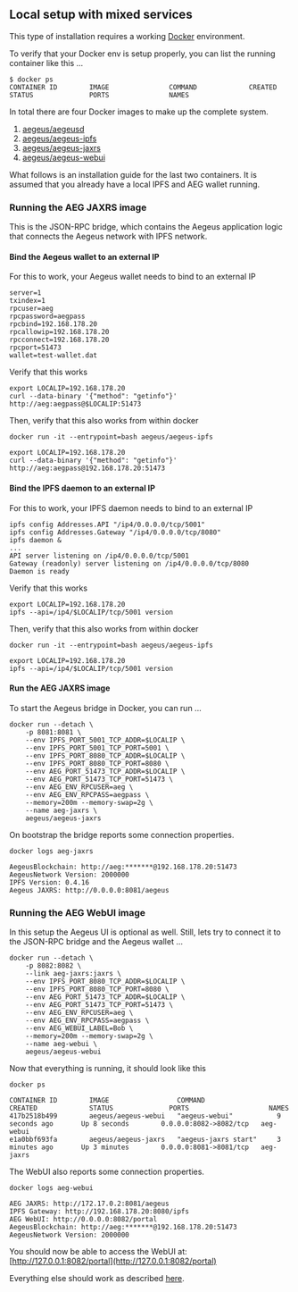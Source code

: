 ## Local setup with mixed services 

This type of installation requires a working [Docker](https://www.docker.com/community-edition#/download) environment.

To verify that your Docker env is setup properly, you can list the running container like this ...

    $ docker ps
    CONTAINER ID        IMAGE               COMMAND             CREATED             STATUS              PORTS               NAMES

In total there are four Docker images to make up the complete system.

1. [aegeus/aegeusd](https://hub.docker.com/r/aegeus/aegeusd)
2. [aegeus/aegeus-ipfs](https://hub.docker.com/r/aegeus/aegeus-ipfs)
3. [aegeus/aegeus-jaxrs](https://hub.docker.com/r/aegeus/aegeus-jaxrs)
4. [aegeus/aegeus-webui](https://hub.docker.com/r/aegeus/aegeus-webui)

What follows is an installation guide for the last two containers. 
It is assumed that you already have a local IPFS and AEG wallet running. 

### Running the AEG JAXRS image

This is the JSON-RPC bridge, which contains the Aegeus application logic that connects the Aegeus network with IPFS network. 

#### Bind the Aegeus wallet to an external IP

For this to work, your Aegeus wallet needs to bind to an external IP

    server=1
    txindex=1
    rpcuser=aeg
    rpcpassword=aegpass
    rpcbind=192.168.178.20
    rpcallowip=192.168.178.20
    rpcconnect=192.168.178.20
    rpcport=51473
    wallet=test-wallet.dat                                                                                                                                                                                                  
 
Verify that this works

    export LOCALIP=192.168.178.20
    curl --data-binary '{"method": "getinfo"}' http://aeg:aegpass@$LOCALIP:51473
    
Then, verify that this also works from within docker

    docker run -it --entrypoint=bash aegeus/aegeus-ipfs
    
    export LOCALIP=192.168.178.20
    curl --data-binary '{"method": "getinfo"}' http://aeg:aegpass@192.168.178.20:51473
    
#### Bind the IPFS daemon to an external IP

For this to work, your IPFS daemon needs to bind to an external IP

    ipfs config Addresses.API "/ip4/0.0.0.0/tcp/5001"
    ipfs config Addresses.Gateway "/ip4/0.0.0.0/tcp/8080"
    ipfs daemon &
    ...    
    API server listening on /ip4/0.0.0.0/tcp/5001
    Gateway (readonly) server listening on /ip4/0.0.0.0/tcp/8080
    Daemon is ready
 
Verify that this works

    export LOCALIP=192.168.178.20
    ipfs --api=/ip4/$LOCALIP/tcp/5001 version
    
Then, verify that this also works from within docker

    docker run -it --entrypoint=bash aegeus/aegeus-ipfs
    
    export LOCALIP=192.168.178.20
    ipfs --api=/ip4/$LOCALIP/tcp/5001 version
    
#### Run the AEG JAXRS image

To start the Aegeus bridge in Docker, you can run ...
    
    docker run --detach \
        -p 8081:8081 \
        --env IPFS_PORT_5001_TCP_ADDR=$LOCALIP \
        --env IPFS_PORT_5001_TCP_PORT=5001 \
        --env IPFS_PORT_8080_TCP_ADDR=$LOCALIP \
        --env IPFS_PORT_8080_TCP_PORT=8080 \
        --env AEG_PORT_51473_TCP_ADDR=$LOCALIP \
        --env AEG_PORT_51473_TCP_PORT=51473 \
        --env AEG_ENV_RPCUSER=aeg \
        --env AEG_ENV_RPCPASS=aegpass \
        --memory=200m --memory-swap=2g \
        --name aeg-jaxrs \
        aegeus/aegeus-jaxrs

On bootstrap the bridge reports some connection properties.

    docker logs aeg-jaxrs
    
    AegeusBlockchain: http://aeg:*******@192.168.178.20:51473
    AegeusNetwork Version: 2000000
    IPFS Version: 0.4.16
    Aegeus JAXRS: http://0.0.0.0:8081/aegeus

### Running the AEG WebUI image

In this setup the Aegeus UI is optional as well. Still, lets try to connect it to the JSON-RPC bridge and the Aegeus wallet  ...

    docker run --detach \
        -p 8082:8082 \
        --link aeg-jaxrs:jaxrs \
        --env IPFS_PORT_8080_TCP_ADDR=$LOCALIP \
        --env IPFS_PORT_8080_TCP_PORT=8080 \
        --env AEG_PORT_51473_TCP_ADDR=$LOCALIP \
        --env AEG_PORT_51473_TCP_PORT=51473 \
        --env AEG_ENV_RPCUSER=aeg \
        --env AEG_ENV_RPCPASS=aegpass \
        --env AEG_WEBUI_LABEL=Bob \
        --memory=200m --memory-swap=2g \
        --name aeg-webui \
        aegeus/aegeus-webui

Now that everything is running, it should look like this

    docker ps
    
    CONTAINER ID        IMAGE                 COMMAND                  CREATED             STATUS              PORTS                    NAMES
    417b2518b499        aegeus/aegeus-webui   "aegeus-webui"           9 seconds ago       Up 8 seconds        0.0.0.0:8082->8082/tcp   aeg-webui
    e1a0bbf693fa        aegeus/aegeus-jaxrs   "aegeus-jaxrs start"     3 minutes ago       Up 3 minutes        0.0.0.0:8081->8081/tcp   aeg-jaxrs

The WebUI also reports some connection properties.

    docker logs aeg-webui
    
    AEG JAXRS: http://172.17.0.2:8081/aegeus
    IPFS Gateway: http://192.168.178.20:8080/ipfs
    AEG WebUI: http://0.0.0.0:8082/portal
    AegeusBlockchain: http://aeg:*******@192.168.178.20:51473
    AegeusNetwork Version: 2000000

You should now be able to access the WebUI at: [http://127.0.0.1:8082/portal](http://127.0.0.1:8082/portal)

Everything else should work as described [here](Setup-All-Docker.md).